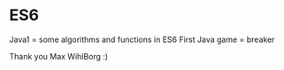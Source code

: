 # ES6
Java1 = some algorithms and functions in ES6
First Java game = breaker

Thank you Max WihlBorg :)
